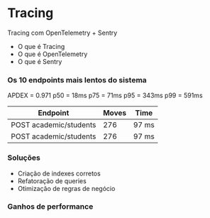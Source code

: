 # Tracing

Tracing com OpenTelemetry + Sentry

- O que é Tracing
- O que é OpenTelemetry
- O que é Sentry


### Os 10 endpoints mais lentos do sistema

APDEX = 0.971
p50 = 18ms
p75 = 71ms
p95 = 343ms
p99 = 591ms

| Endpoint               | Moves | Time    |
|------------------------|-------|---------|
| POST academic/students | 276   | 97 ms   |
| POST academic/students | 276   | 97 ms   |





### Soluções

- Criação de indexes corretos
- Refatoração de queries
- Otimização de regras de negócio



### Ganhos de performance




